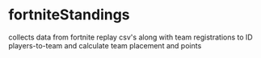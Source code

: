 # fortniteStandings
collects data from fortnite replay csv's along with team registrations to ID players-to-team and calculate team placement and points
